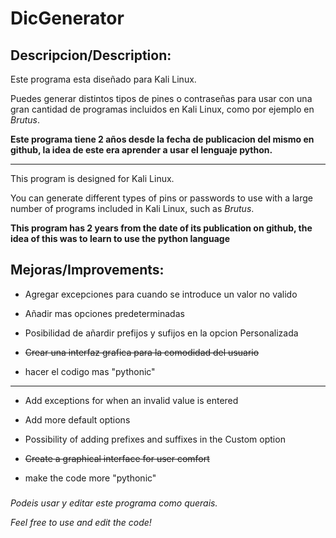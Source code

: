 # DicGenerator																		                                        		
## Descripcion/Description: 		

Este programa esta diseñado para Kali Linux.

Puedes generar distintos tipos de pines o contraseñas para usar con una gran cantidad de programas incluidos en Kali Linux, como por ejemplo en *Brutus*.        


**Este programa tiene 2 años desde la fecha de publicacion del mismo en github, la idea de este era aprender a usar el lenguaje python.**	   

------
This program is designed for Kali Linux.

You can generate different types of pins or passwords to use with a large number of programs included in Kali Linux, such as *Brutus*.

**This program has 2 years from the date of its publication on github, the idea of this was to learn to use the python language**

## Mejoras/Improvements:	

+ Agregar excepciones para cuando se introduce un valor no valido

+ Añadir mas opciones predeterminadas

+ Posibilidad de añardir prefijos y sufijos en la opcion Personalizada

+ ~~Crear una interfaz grafica para la comodidad del usuario~~

+ hacer el codigo mas "pythonic"
------
+ Add exceptions for when an invalid value is entered

+ Add more default options

+ Possibility of adding prefixes and suffixes in the Custom option

+ ~~Create a graphical interface for user comfort~~

+ make the code more "pythonic"


###

*Podeis usar y editar este programa como querais.*

*Feel free to use and edit the code!*
